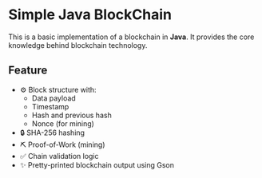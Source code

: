 # Simple Java BlockChain
This is a basic implementation of a blockchain in **Java**. It provides the core knowledge behind blockchain technology.

## Feature
- ⚙️ Block structure with:
  - Data payload
  - Timestamp
  - Hash and previous hash
  - Nonce (for mining)
- 🔒 SHA-256 hashing
- ⛏️ Proof-of-Work (mining)
- ✅ Chain validation logic
- ✨ Pretty-printed blockchain output using Gson
